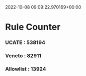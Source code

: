 2022-10-08 09:09:22.970169+00:00
# Rule Counter 
 ### UCATE : 538194

 ### Veneto : 82911

 ### Allowlist : 13924